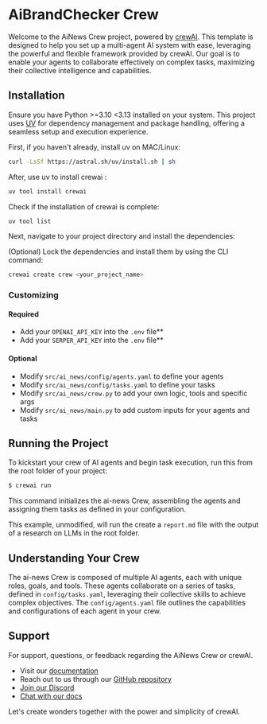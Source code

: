 # AiBrandChecker Crew

Welcome to the AiNews Crew project, powered by [crewAI](https://crewai.com). This template is designed to help you set up a multi-agent AI system with ease, leveraging the powerful and flexible framework provided by crewAI. Our goal is to enable your agents to collaborate effectively on complex tasks, maximizing their collective intelligence and capabilities.

## Installation

Ensure you have Python >=3.10 <3.13 installed on your system. This project uses [UV](https://docs.astral.sh/uv/) for dependency management and package handling, offering a seamless setup and execution experience.

First, if you haven't already, install uv on MAC/Linux:

```bash
curl -LsSf https://astral.sh/uv/install.sh | sh
```

After, use uv to install crewai :

```bash
uv tool install crewai
```
Check if the installation of crewai is complete:

```bash
uv tool list
```

Next, navigate to your project directory and install the dependencies:

(Optional) Lock the dependencies and install them by using the CLI command:
```bash
crewai create crew <your_project_name>
```
### Customizing
#### Required
- Add your `OPENAI_API_KEY` into the `.env` file**<br>
- Add your `SERPER_API_KEY` into the `.env` file**

#### Optional
- Modify `src/ai_news/config/agents.yaml` to define your agents
- Modify `src/ai_news/config/tasks.yaml` to define your tasks
- Modify `src/ai_news/crew.py` to add your own logic, tools and specific args
- Modify `src/ai_news/main.py` to add custom inputs for your agents and tasks

## Running the Project

To kickstart your crew of AI agents and begin task execution, run this from the root folder of your project:

```bash
$ crewai run
```

This command initializes the ai-news Crew, assembling the agents and assigning them tasks as defined in your configuration.

This example, unmodified, will run the create a `report.md` file with the output of a research on LLMs in the root folder.

## Understanding Your Crew

The ai-news Crew is composed of multiple AI agents, each with unique roles, goals, and tools. These agents collaborate on a series of tasks, defined in `config/tasks.yaml`, leveraging their collective skills to achieve complex objectives. The `config/agents.yaml` file outlines the capabilities and configurations of each agent in your crew.

## Support

For support, questions, or feedback regarding the AiNews Crew or crewAI.
- Visit our [documentation](https://docs.crewai.com)
- Reach out to us through our [GitHub repository](https://github.com/joaomdmoura/crewai)
- [Join our Discord](https://discord.com/invite/X4JWnZnxPb)
- [Chat with our docs](https://chatg.pt/DWjSBZn)

Let's create wonders together with the power and simplicity of crewAI.
